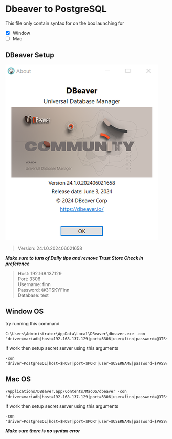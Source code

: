 # Dbeaver to PostgreSQL
This file only contain syntax for on the box launching for
- [x] Window
- [ ] Mac

## DBeaver Setup

![Delinea Logo](Delinea\PIC\DBeaver-ver.png)
>Version: 24.1.0.202406021658

***Make sure to turn of Daily tips and remove Trust Store Check in preference***

> Host: 192.168.137.129  
> Port: 3306  
> Username: finn  
> Password: @3TSKYFinn  
> Database: test  

## Window OS

try running this command  

```
C:\Users\Administrator\AppData\Local\DBeaver\dbeaver.exe -con "driver=mariadb|host=192.168.137.129|port=3306|user=finn|password=@3TSKYFinn|database=test"
```

If work then setup secret server using this arguments

```
-con "driver=PostgreSQL|host=$HOST|port=$PORT|user=$USERNAME|password=$PASSWORD|database=$DATABASE"
```

## Mac OS

```
/Applications/DBeaver.app/Contents/MacOS/dbeaver -con "driver=mariadb|host=192.168.137.129|port=3306|user=finn|password=@3TSKYFinn|database=test"
```

If work then setup secret server using this arguments

```
-con "driver=PostgreSQL|host=$HOST|port=$PORT|user=$USERNAME|password=$PASSWORD|database=$DATABASE"
```

***Make sure there is no syntax error***